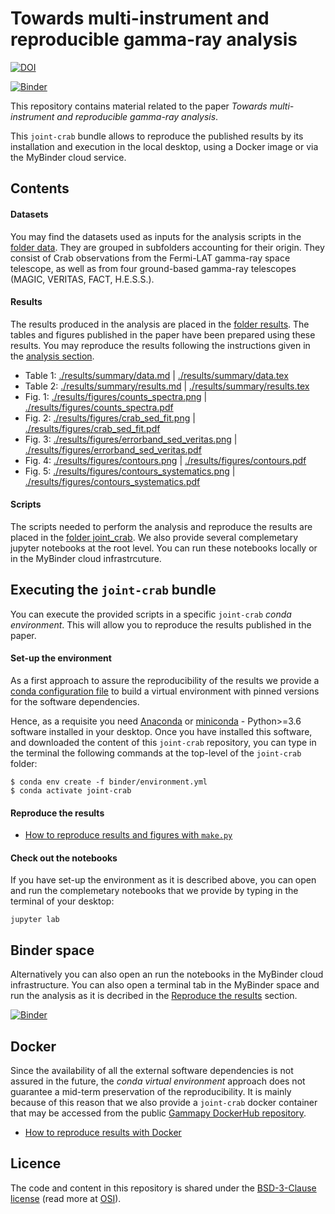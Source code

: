 # Towards multi-instrument and reproducible gamma-ray analysis

[![DOI](https://zenodo.org/badge/146204837.svg)](https://zenodo.org/badge/latestdoi/146204837)

[![Binder](https://mybinder.org/badge.svg)](https://mybinder.org/v2/gh/open-gamma-ray-astro/joint-crab/master?urlpath=lab/tree/joint-crab)

This repository contains material related to the paper *Towards multi-instrument and reproducible gamma-ray analysis*.

This `joint-crab` bundle allows to reproduce the published results by its installation and execution in the local desktop, using a Docker image or via the MyBinder cloud service.

##  Contents

####  Datasets

You may find the datasets used as inputs for the analysis scripts in the [folder data](./data). 
They are grouped in subfolders accounting for their origin. They consist of Crab observations from the Fermi-LAT gamma-ray space telescope, as well as from four ground-based gamma-ray telescopes (MAGIC, VERITAS, FACT, H.E.S.S.).

####  Results

The results produced in the analysis are placed in the [folder results](./results). 
The tables and figures published in the paper have been prepared using these results. 
You may reproduce the results following the instructions given in the [analysis section](analysis.md).

* Table 1: [./results/summary/data.md](./results/summary/data.md) | [./results/summary/data.tex](./results/summary/data.tex)
* Table 2: [./results/summary/results.md](./results/summary/results.md) | [./results/summary/results.tex](./results/summary/results.tex)
* Fig. 1: [./results/figures/counts_spectra.png](./results/figures/counts_spectra.png) | [./results/figures/counts_spectra.pdf](./results/figures/counts_spectra.pdf)
* Fig. 2: [./results/figures/crab_sed_fit.png](./results/figures/crab_sed_fit.png) | [./results/figures/crab_sed_fit.pdf](./results/figures/crab_sed_fit.pdf)
* Fig. 3: [./results/figures/errorband_sed_veritas.png](./results/figures/errorband_sed_veritas.png) | [./results/figures/errorband_sed_veritas.pdf](./results/figures/errorband_sed_veritas.pdf)
* Fig. 4: [./results/figures/contours.png](./results/figures/contours.png) | [./results/figures/contours.pdf](./results/figures/contours.pdf)
* Fig. 5: [./results/figures/contours_systematics.png](./results/figures/contours_systematics.png) | [./results/figures/contours_systematics.pdf](./results/figures/contours_systematics.pdf)

####  Scripts

The scripts needed to perform the analysis and reproduce the results are placed in the [folder joint_crab](./joint_crab).
We also provide several complemetary jupyter notebooks at the root level. You can run these notebooks locally or in the MyBinder cloud infrastrcuture.

##  Executing the `joint-crab` bundle

You can execute the provided scripts in a specific `joint-crab` *conda environment*. This will allow you to reproduce the results published in the paper.

####  Set-up the environment

As a first approach to assure the reproducibility of the results we provide a [conda configuration file](./binder/environment.yml) to build a virtual environment with pinned versions for the software dependencies.

Hence, as a requisite you need [Anaconda](https://www.anaconda.com/download/) or
[miniconda](https://conda.io/miniconda.html) - Python>=3.6 software installed in your desktop. Once you have installed this software, and downloaded the content of this `joint-crab` repository, you can type in the terminal the following commands at the top-level of the `joint-crab` folder:

    $ conda env create -f binder/environment.yml
    $ conda activate joint-crab

####  Reproduce the results
* [How to reproduce results and figures with `make.py`](analysis.md)

####  Check out the notebooks

If you have set-up the environment as it is described above, you can open and run the complemetary notebooks that we provide by typing in the terminal of your desktop:

```
jupyter lab
```

##  Binder space

Alternatively you can also open an run the notebooks in the MyBinder cloud infrastructure. You can also open a terminal tab in the MyBinder space and run the analysis as it is decribed in the [Reproduce the results](analysis.md) section.

[![Binder](https://mybinder.org/badge.svg)](https://mybinder.org/v2/gh/open-gamma-ray-astro/joint-crab/master?urlpath=lab/tree/joint-crab)

## Docker
Since the availability of all the external software dependencies is not assured in the future, the *conda virtual environment* approach does not guarantee a mid-term preservation of the reproducibility. It is mainly because of this reason that we also provide a `joint-crab` docker container that may be accessed from the public [Gammapy DockerHub repository](https://hub.docker.com/u/gammapy/dashboard/).
* [How to reproduce results with Docker](docker.md)


## Licence

The code and content in this repository is shared under the [BSD-3-Clause license](LICENSE) (read more at [OSI](https://opensource.org/licenses/BSD-3-Clause)).
